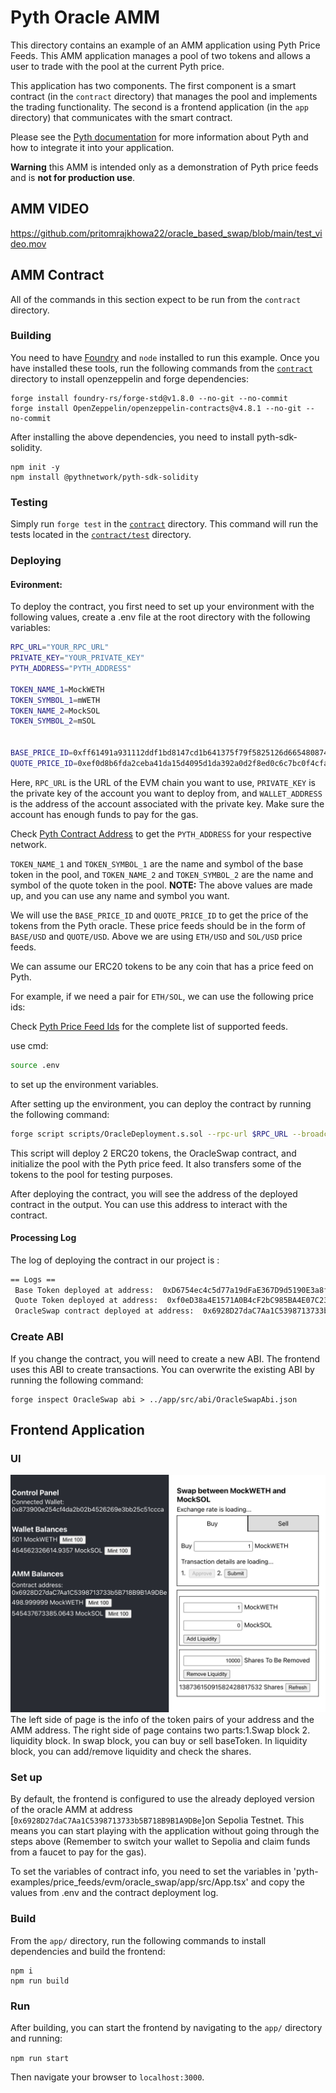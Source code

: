 # Pyth Oracle AMM

This directory contains an example of an AMM application using Pyth Price Feeds.
This AMM application manages a pool of two tokens and allows a user to trade with the pool at the current Pyth price.

This application has two components. The first component is a smart contract (in the `contract` directory) that manages the pool and implements the trading functionality.
The second is a frontend application (in the `app` directory) that communicates with the smart contract.

Please see the [Pyth documentation](https://docs.pyth.network/documentation/pythnet-price-feeds) for more information about Pyth and how to integrate it into your application.

**Warning** this AMM is intended only as a demonstration of Pyth price feeds and is **not for production use**.


## AMM VIDEO

https://github.com/pritomrajkhowa22/oracle_based_swap/blob/main/test_video.mov

## AMM Contract

All of the commands in this section expect to be run from the `contract` directory.

### Building

You need to have [Foundry](https://getfoundry.sh/) and `node` installed to run this example.
Once you have installed these tools, run the following commands from the [`contract`](./contract) directory to install openzeppelin and forge dependencies:

```
forge install foundry-rs/forge-std@v1.8.0 --no-git --no-commit
forge install OpenZeppelin/openzeppelin-contracts@v4.8.1 --no-git --no-commit
```

After installing the above dependencies, you need to install pyth-sdk-solidity.

```
npm init -y
npm install @pythnetwork/pyth-sdk-solidity
```

### Testing

Simply run `forge test` in the [`contract`](./contract) directory. This command will run the
tests located in the [`contract/test`](./contract/test) directory.

### Deploying
#### Evironment:
To deploy the contract, you first need to set up your environment with the following values, create a .env file at the root directory with the following variables:

``` bash
RPC_URL="YOUR_RPC_URL"
PRIVATE_KEY="YOUR_PRIVATE_KEY"
PYTH_ADDRESS="PYTH_ADDRESS"

TOKEN_NAME_1=MockWETH
TOKEN_SYMBOL_1=mWETH
TOKEN_NAME_2=MockSOL
TOKEN_SYMBOL_2=mSOL


BASE_PRICE_ID=0xff61491a931112ddf1bd8147cd1b641375f79f5825126d665480874634fd0ace # ETH/USD
QUOTE_PRICE_ID=0xef0d8b6fda2ceba41da15d4095d1da392a0d2f8ed0c6c7bc0f4cfac8c280b56d # SOL/USD
```

Here, `RPC_URL` is the URL of the EVM chain you want to use, `PRIVATE_KEY` is the private key of the account you want to deploy from, and `WALLET_ADDRESS` is the address of the account associated with the private key. Make sure the account has enough funds to pay for the gas.

Check [Pyth Contract Address](https://docs.pyth.network/price-feeds/contract-addresses/evm) to get the `PYTH_ADDRESS` for your respective network.

`TOKEN_NAME_1` and `TOKEN_SYMBOL_1` are the name and symbol of the base token in the pool, and `TOKEN_NAME_2` and `TOKEN_SYMBOL_2` are the name and symbol of the quote token in the pool. **NOTE:** The above values are made up, and you can use any name and symbol you want. 




We will use the `BASE_PRICE_ID` and `QUOTE_PRICE_ID` to get the price of the tokens from the Pyth oracle. These price feeds should be in the form of `BASE/USD` and `QUOTE/USD`. Above we are using `ETH/USD` and `SOL/USD` price feeds.

We can assume our ERC20 tokens to be any coin that has a price feed on Pyth. 

For example, if we need a pair for `ETH/SOL`, we can use the following price ids:

Check [Pyth Price Feed Ids](https://pyth.network/developers/price-feed-ids) for the complete list of supported feeds.

use cmd:
```bash
source .env
```
to set up the environment variables.

After setting up the environment, you can deploy the contract by running the following command:

``` bash
forge script scripts/OracleDeployment.s.sol --rpc-url $RPC_URL --broadcast
```

This script will deploy 2 ERC20 tokens, the OracleSwap contract, and initialize the pool with the Pyth price feed.
It also transfers some of the tokens to the pool for testing purposes.

After deploying the contract, you will see the address of the deployed contract in the output.
You can use this address to interact with the contract.

#### Processing Log
 The log of deploying the contract in our project is :
 ```bash
 == Logs ==
  Base Token deployed at address:  0xD6754ec4c5d77a19dFaE367D9d5190E3a8fCF41D
  Quote Token deployed at address:  0xf0eD38a4E1571A0B4cF2bC985BA4E07C236f2FD8
  OracleSwap contract deployed at address:  0x6928D27daC7Aa1C5398713733b5B718B9B1A9DBe
 ```

### Create ABI

If you change the contract, you will need to create a new ABI.
The frontend uses this ABI to create transactions.
You can overwrite the existing ABI by running the following command:

```
forge inspect OracleSwap abi > ../app/src/abi/OracleSwapAbi.json
```

## Frontend Application
### UI
![alt text](<img1.png>)
The left side of page is the info of the token pairs of your address and the AMM address.
The right side of page contains two parts:1.Swap block 2. liquidity block.
In swap block, you can buy or sell baseToken.
In liquidity block, you can add/remove liquidity and check the shares.
### Set up
By default, the frontend is configured to use the already deployed version of the oracle AMM
at address [`0x6928D27daC7Aa1C5398713733b5B718B9B1A9DBe`]on Sepolia Testnet.
This means you can start playing with the application without going through the steps above (Remember to switch your wallet to Sepolia and claim funds from a faucet to pay for the gas).

To set the variables of contract info, you need to set the variables in 'pyth-examples/price_feeds/evm/oracle_swap/app/src/App.tsx' and copy the values from .env and the contract deployment log.

### Build

From the `app/` directory, run the following commands to install dependencies and build the frontend:

```
npm i
npm run build
```

### Run

After building, you can start the frontend by navigating to the `app/` directory and running:

`npm run start`

Then navigate your browser to `localhost:3000`.
